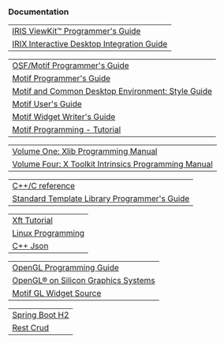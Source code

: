   <h3>Documentation</h3>
  <table>
    <tr><td><a href="http://csweb.cs.wfu.edu/~torgerse/Kokua/Irix_6.5.21_doc_cd/usr/share/Insight/library/SGI_bookshelves/SGI_Developer/books/ViewKit_PG/sgi_html/index.html">IRIS ViewKit™ Programmer's Guide</a></td></tr>
      <tr><td><a href="http://csweb.cs.wfu.edu/~torgerse/Kokua/Irix_6.5.21_doc_cd/usr/share/Insight/library/SGI_bookshelves/SGI_Developer/books/IIDsktp_IG/sgi_html/index.html">IRIX Interactive Desktop Integration Guide</a></td></tr>
  </table>

  <table>
    <tr><td><a href="http://csweb.cs.wfu.edu/~torgerse/Kokua/Irix_6.5.21_doc_cd/usr/share/Insight/library/SGI_bookshelves/SGI_Developer/books/Motif_PG/sgi_html/index.html">OSF/Motif Programmer's Guide</a></td></tr>
    <tr><td><a href="http://csweb.cs.wfu.edu/~torgerse/Kokua/Irix_6.5.21_doc_cd/usr/share/Insight/library/SGI_bookshelves/SGI_Developer/books/Motif21_PG/sgi_html/index.html">Motif Programmer's Guide</a></td></tr> 
    <tr><td><a href="http://csweb.cs.wfu.edu/~torgerse/Kokua/Irix_6.5.21_doc_cd/usr/share/Insight/library/SGI_bookshelves/SGI_Developer/books/Motif21_SG/sgi_html/index.html">Motif and Common Desktop Environment: Style Guide</a></td></tr>
    <tr><td><a href="http://csweb.cs.wfu.edu/~torgerse/Kokua/Irix_6.5.21_doc_cd/usr/share/Insight/library/SGI_bookshelves/SGI_Developer/books/Motif21_UG/sgi_html/index.html">Motif User's Guide</a></td></tr>
    <tr><td><a href="http://csweb.cs.wfu.edu/~torgerse/Kokua/Irix_6.5.21_doc_cd/usr/share/Insight/library/SGI_bookshelves/SGI_Developer/books/Motif21_WG/sgi_html/index.html
  ">Motif Widget Writer's Guide</a></td></tr>  
    <tr><td><a href="https://users.cs.cf.ac.uk/Dave.Marshall/X_lecture/">Motif Programming - Tutorial</a></td></tr>
  </table>

  <table>
    <tr><td><a href="http://csweb.cs.wfu.edu/~torgerse/Kokua/Irix_6.5.21_doc_cd/usr/share/Insight/library/SGI_bookshelves/SGI_Developer/books/XLib_PG/sgi_html/index.html">Volume One: Xlib Programming Manual</a></td></tr>
    <tr><td><a href="http://csweb.cs.wfu.edu/~torgerse/Kokua/Irix_6.5.21_doc_cd/usr/share/Insight/library/SGI_bookshelves/SGI_Developer/books/XLib_WinSys/sgi_html/index.html">Volume Four: X Toolkit Intrinsics Programming Manual</a></td></tr>
  </table>

  <table>
    <tr><td><a href="https://en.cppreference.com/w/">C++/C reference</a></td></tr>
    <tr><td><a href="http://csweb.cs.wfu.edu/~torgerse/Kokua/Irix_6.5.21_doc_cd/usr/share/Insight/library/SGI_bookshelves/SGI_Developer/books/STL_PG/">Standard Template Library Programmer's Guide</a></td></tr>
  </table>

  <table>
    <tr><td><a href="https://www.keithp.com/~keithp/render/Xft.tutorial">Xft Tutorial</a></td></tr>
    <tr><td><a href="https://github.com/DamianReloaded/LinuxProgramming">Linux Programming</a></td></tr>
    <tr><td><a href="https://github.com/nbsdx/SimpleJSON">C++ Json</a></td></tr>
  </table>

  <table>
    <tr><td><a href="http://csweb.cs.wfu.edu/~torgerse/Kokua/Irix_6.5.21_doc_cd/usr/share/Insight/library/SGI_bookshelves/SGI_Developer/books/OpenGL_PG/sgi_html/index.html">OpenGL Programming Guide</a></td></tr>  
    <tr><td><a href="http://www-f9.ijs.si/~matevz/docs/007-2392-003/sgi_html/index.html">OpenGL® on Silicon Graphics Systems</a></td></tr>
    <tr><td><a href="http://dev.arb-home.de/source_doc/d8/d48/GLwDrawA_8c_source.html">Motif GL Widget Source</a></td></tr>  
  </table>
  
  <table>
    <tr><td><a href="https://www.javatpoint.com/spring-boot-h2-database">Spring Boot H2</a></td></tr>
    <tr><td><a href="https://javatechonline.com/how-to-develop-rest-crud-api-using-spring-boot/#Step2_Create_Database">Rest Crud</a></td></tr> 
  </table>
  
  
  
